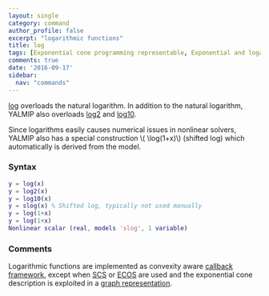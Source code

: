 ```yaml
---
layout: single
category: command
author_profile: false
excerpt: "logarithmic functions"
title: log
tags: [Exponential cone programming representable, Exponential and logarithmic functions]
comments: true
date: '2016-09-17'
sidebar:
  nav: "commands"
---
```


[log](/command/log) overloads the natural logarithm. In addition to the natural logarithm, YALMIP also overloads [log2](/command/log2) and [log10](/command/log10).

Since logarithms easily causes numerical issues in nonlinear solvers, YALMIP also has a  special construction \\( \log(1+x)\\) (shifted log) which automatically is derived from the model.

### Syntax

````matlab
y = log(x)
y = log2(x)
y = log10(x)
y = slog(x) % Shifted log, typically not used manually
y = log(1+x)
y = log(1+x)
Nonlinear scalar (real, models 'slog', 1 variable)
````

### Comments

Logarithmic functions are implemented as convexity aware [callback framework](/tutorial/nonlinearoperatorscallback]), except when [SCS](/solver/scs) or  [ECOS](/solver/ecos)  are used and the exponential cone description is exploited in a [graph representation](/tutorial/nonlinearoperatorsgraphs).
